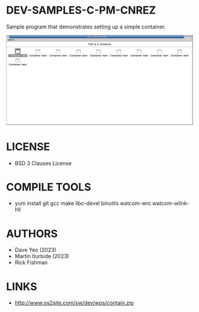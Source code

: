 # DEV-SAMPLES-C-PM-CNREZ
Sample program that demonstrates setting up a simple container.

![CNREZ ScreenShot](/wiki/CNREZ_001.png)

LICENSE
===============
* BSD 3 Clauses License

COMPILE TOOLS
===============
* yum install git gcc make libc-devel binutils watcom-wrc watcom-wlink-hll
 
AUTHORS
===============
* Dave Yeo (2023)
* Martin Iturbide (2023)
* Rick Fishman

LINKS
===============
* http://www.os2site.com/sw/dev/wps/contain.zip
